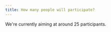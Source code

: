 ```yaml
---
title: How many people will participate?
---
```


We're currently aiming at around 25 participants.
